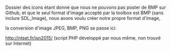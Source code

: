 Dossier des icons
étant donné que nous ne pouvons pas poster de BMP sur Github, et que le seul format d'image accepté par la toolbox est BMP (sans inclure SDL_Image), nous avons voulu créer notre propre format d'image,

la conversion d'image JPEG, BMP, PNG se passe ici:

http://ntset.fr/isn2015/ (script PHP développé par nous même, non trouvé sur Internet)
